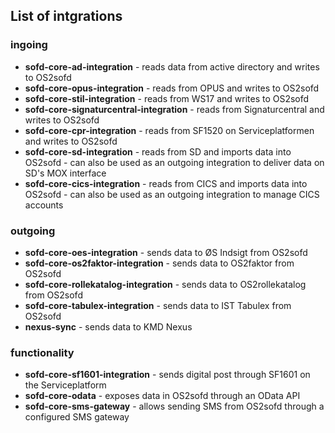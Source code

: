 ## List of intgrations

### ingoing
- **sofd-core-ad-integration** - reads data from active directory and writes to OS2sofd
- **sofd-core-opus-integration** - reads from OPUS and writes to OS2sofd
- **sofd-core-stil-integration** - reads from WS17 and writes to OS2sofd
- **sofd-core-signaturcentral-integration** - reads from Signaturcentral and writes to OS2sofd
- **sofd-core-cpr-integration** - reads from SF1520 on Serviceplatformen and writes to OS2sofd
- **sofd-core-sd-integration** - reads from SD and imports data into OS2sofd - can also be used as an outgoing integration to deliver data on SD's MOX interface
- **sofd-core-cics-integration** - reads from CICS and imports data into OS2sofd - can also be used as an outgoing integration to manage CICS accounts

### outgoing
- **sofd-core-oes-integration** - sends data to ØS Indsigt from OS2sofd
- **sofd-core-os2faktor-integration** - sends data to OS2faktor from OS2sofd
- **sofd-core-rollekatalog-integration** - sends data to OS2rollekatalog from OS2sofd
- **sofd-core-tabulex-integration** - sends data to IST Tabulex from OS2sofd
- **nexus-sync** - sends data to KMD Nexus

### functionality
- **sofd-core-sf1601-integration** - sends digital post through SF1601 on the Serviceplatform
- **sofd-core-odata** - exposes data in OS2sofd through an OData API
- **sofd-core-sms-gateway** - allows sending SMS from OS2sofd through a configured SMS gateway

